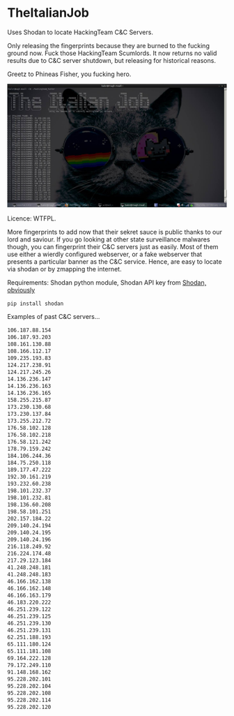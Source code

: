 # TheItalianJob
Uses Shodan to locate HackingTeam C&C Servers.

Only releasing the fingerprints because they are burned to the fucking ground now. Fuck those HackingTeam Scumlords. It now returns no valid results due to C&C server shutdown, but releasing for historical reasons.

Greetz to Phineas Fisher, you fucking hero.

![Fuck HackingTeam](https://raw.githubusercontent.com/0x27/TheItalianJob/master/screenshot.jpg)

Licence: WTFPL.

More fingerprints to add now that their sekret sauce is public thanks to our lord and saviour. If you go looking at other state surveillance malwares though, you can fingerprint their C&C servers just as easily. Most of them use either a wierdly configured webserver, or a fake webserver that presents a particular banner as the C&C service. Hence, are easy to locate via shodan or by zmapping the internet.

Requirements: Shodan python module, Shodan API key from [Shodan, obviously](https://shodan.io)
```
pip install shodan
```

Examples of past C&C servers...
```
106.187.88.154
106.187.93.203
108.161.130.88
108.166.112.17
109.235.193.83
124.217.238.91
124.217.245.26
14.136.236.147
14.136.236.163
14.136.236.165
158.255.215.87
173.230.130.68
173.230.137.84
173.255.212.72
176.58.102.128
176.58.102.218
176.58.121.242
178.79.159.242
184.106.244.36
184.75.250.118
189.177.47.222
192.30.161.219
193.232.60.238
198.101.232.37
198.101.232.81
198.136.60.208
198.58.101.251
202.157.184.22
209.140.24.194
209.140.24.195
209.140.24.196
216.118.249.92
216.224.174.48
217.29.123.184
41.248.248.181
41.248.248.183
46.166.162.138
46.166.162.148
46.166.163.179
46.183.220.222
46.251.239.122
46.251.239.125
46.251.239.130
46.251.239.131
62.251.188.193
65.111.180.124
65.111.181.108
69.164.222.128
79.172.249.110
91.148.168.162
95.228.202.101
95.228.202.104
95.228.202.108
95.228.202.114
95.228.202.120
```
